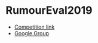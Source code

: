 # RumourEval2019
- [Competition link](https://competitions.codalab.org/competitions/19938#)
- [Google Group](https://groups.google.com/forum/#!forum/rumoureval)
